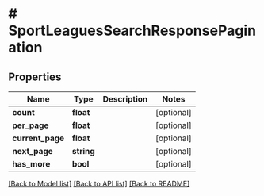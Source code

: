 # # SportLeaguesSearchResponsePagination

## Properties

Name | Type | Description | Notes
------------ | ------------- | ------------- | -------------
**count** | **float** |  | [optional]
**per_page** | **float** |  | [optional]
**current_page** | **float** |  | [optional]
**next_page** | **string** |  | [optional]
**has_more** | **bool** |  | [optional]

[[Back to Model list]](../../README.md#models) [[Back to API list]](../../README.md#endpoints) [[Back to README]](../../README.md)
